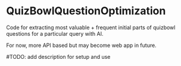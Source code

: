 # QuizBowlQuestionOptimization
Code for extracting most valuable + frequent initial parts of quizbowl questions for a particular query with AI.

For now, more API based but may become web app in future.


#TODO: add description for setup and use